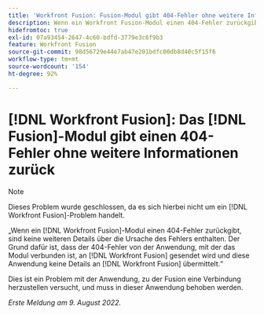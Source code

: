 ```yaml
---
title: 'Workfront Fusion: Fusion-Modul gibt 404-Fehler ohne weitere Informationen zurück'
description: Wenn ein Workfront Fusion-Modul einen 404-Fehler zurückgibt, enthält der Fehler keine weiteren Details über die Fehlerursache. Der Grund dafür ist, dass der 404-Fehler von der Anwendung, mit der sich das Modul verbindet, an Workfront Fusion gesendet wird und diese Anwendung Workfront Fusion keine zusätzlichen Details zur Verfügung gestellt hat.
hidefromtoc: true
exl-id: 07a93454-2647-4c60-bdfd-3779e3c6f9b3
feature: Workfront Fusion
source-git-commit: 98d56729e44e7ab47e201bdfc00db8d40c5f15f6
workflow-type: tm+mt
source-wordcount: '154'
ht-degree: 92%

---
```


# [!DNL Workfront Fusion]: Das [!DNL Fusion]-Modul gibt einen 404-Fehler ohne weitere Informationen zurück

>[!NOTE]
>
>Dieses Problem wurde geschlossen, da es sich hierbei nicht um ein [!DNL Workfront Fusion]-Problem handelt.

„Wenn ein [!DNL Workfront Fusion]-Modul einen 404-Fehler zurückgibt, sind keine weiteren Details über die Ursache des Fehlers enthalten. Der Grund dafür ist, dass der 404-Fehler von der Anwendung, mit der das Modul verbunden ist, an [!DNL Workfront Fusion] gesendet wird und diese Anwendung keine Details an [!DNL Workfront Fusion] übermittelt.“

Dies ist ein Problem mit der Anwendung, zu der Fusion eine Verbindung herzustellen versucht, und muss in dieser Anwendung behoben werden.

_Erste Meldung am 9. August 2022._
